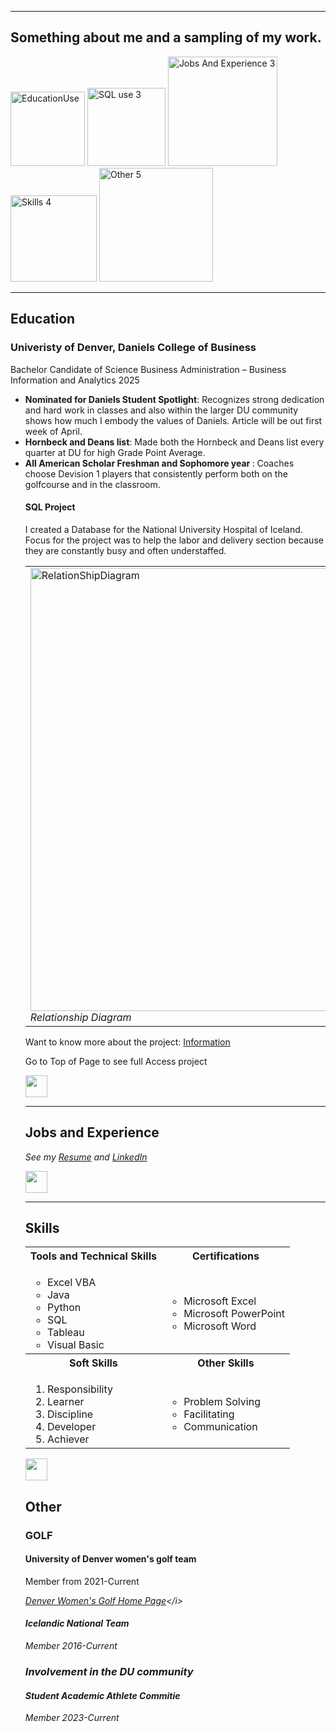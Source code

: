 <a name="top"></a>
<hr>

## Something about me and a sampling of my work.
[<img width="119" alt="EducationUse" src="https://github.com/HuldaClaraGestsdottir/Clara-Gestsdottir/assets/161101029/2be0646c-fce3-45eb-b1bc-fd209b4c28a5">](#education)
[<img width="125" alt="SQL use 3" src="https://github.com/HuldaClaraGestsdottir/Clara-Gestsdottir/assets/161101029/f0684d85-8b87-4ba5-a9a3-e168098d20c0">](#DanielsDistinction)
[<img width="175" alt="Jobs And Experience 3" src="https://github.com/HuldaClaraGestsdottir/Clara-Gestsdottir/assets/161101029/87abc4e7-060e-4eed-8ce3-a58491c0c568">](#profExp)
[<img width="138" alt="Skills 4" src="https://github.com/HuldaClaraGestsdottir/Clara-Gestsdottir/assets/161101029/70ac5c38-6047-4a96-80cc-635301f72d1b">](#skills)
[<img width="182" alt="Other 5" src="https://github.com/HuldaClaraGestsdottir/Clara-Gestsdottir/assets/161101029/f9099ff7-ff47-44de-a996-8fdfe1b645a1">](#Other)

<a name="education"></a>
<hr>

## Education
### Univeristy of Denver, Daniels College of Business
Bachelor Candidate of Science Business Administration – Business Information and Analytics 2025

<ul>
  <li><b>Nominated for Daniels Student Spotlight</b>: Recognizes strong dedication and hard work in classes and also within the larger DU community shows how much I embody the values of Daniels. Article will be out first week of April. </li>
  <li><b>Hornbeck and Deans list</b>: Made both the Hornbeck and Deans list every quarter at DU for high Grade Point Average. </li>
  <li><b>All American Scholar Freshman and Sophomore year </b>: Coaches choose Devision 1 players that consistently perform both on the golfcourse and in the classroom.</li>


<a name="DanielsDistinction"></a>
#### SQL Project
I created a Database for the National University Hospital of Iceland. Focus for the project was to help the labor and delivery section because they are constantly busy and often understaffed.

<table>
  <tr>
    <td>
      <img width="709" alt="RelationShipDiagram" src="https://github.com/HuldaClaraGestsdottir/Clara-Gestsdottir/assets/161101029/e19cc5c5-b296-432e-90f9-b145038654be">
      <br><i>Relationship Diagram </i>
      </td>
  </tr>
</table>

Want to know more about the project: [Information](https://github.com/HuldaClaraGestsdottir/Clara-Gestsdottir/files/14476686/INFO.3140.Phase.1.Gestsdottir.docx)

Go to Top of Page to see full Access project

[<img src="https://user-images.githubusercontent.com/91146906/152072378-b0168a2d-e85c-47c6-a272-fcfb3f6a44ae.svg" height="35"/>](#top)

<a name="profExp"></a>
<hr>

## Jobs and Experience
<i>See my [Resume](https://github.com/HuldaClaraGestsdottir/Clara-Gestsdottir/files/14476615/Resume.docx) and [LinkedIn](https://www.linkedin.com/in/clara-gestsdottir-analytics/)</i>

[<img src="https://user-images.githubusercontent.com/91146906/152072378-b0168a2d-e85c-47c6-a272-fcfb3f6a44ae.svg" height="35"/>](#top)

<a name="skills"></a>
<hr>

## Skills

<table>
  <tr>
    <th>Tools and Technical Skills</th>
    <th>Certifications</th>
  </tr>
  <tr>
    <td>
     <ul>
       <li>Excel VBA</li>
       <li>Java</li>
       <li>Python</li>
       <li>SQL</li>
       <li>Tableau</li>
        <li>Visual Basic</li>
      </ul>
    </td>
    <td>
     <ul>
        <li>Microsoft Excel</li>
        <li>Microsoft PowerPoint</li>
        <li>Microsoft Word</li>
      </ul>
    </td>
  </tr>
  <tr>
    <th>Soft Skills</th>
    <th>Other Skills</th>
 </tr>
 <tr>
   <td>
     <ol>
        <li>Responsibility</li>
        <li>Learner</li>
        <li>Discipline</li>
        <li>Developer</li>
        <li>Achiever</li>
     </ol>
   </td>
   <td>
     <ul>
        <li>Problem Solving</li>
        <li>Facilitating</li>
       <li>Communication</li>
     </ul>
   </td>
 </tr>
</table>

[<img src="https://user-images.githubusercontent.com/91146906/152072378-b0168a2d-e85c-47c6-a272-fcfb3f6a44ae.svg" height="35"/>](#top)

## Other
### GOLF
#### University of Denver women's golf team 
  Member from 2021-Current
  
<i>[Denver Women's Golf Home Page]([https://www.linkedin.com/in/clara-gestsdottir-analytics/](https://denverpioneers.com/sports/womens-golf))</i>


#### Icelandic National Team
  Member 2016-Current
  
### Involvement in the DU community
#### Student Academic Athlete Commitie
Member 2023-Current


